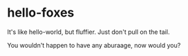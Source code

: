 # hello-foxes

It's like hello-world, but fluffier.
Just don't pull on the tail.

You wouldn't happen to have any aburaage, now would you?

